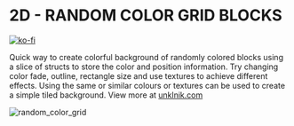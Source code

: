 
# 2D - RANDOM COLOR GRID BLOCKS

[![ko-fi](https://ko-fi.com/img/githubbutton_sm.svg)](https://ko-fi.com/E1E5YOJH1)

Quick way to create colorful background of randomly colored blocks using a slice of structs to store the color and position information. Try changing color fade, outline, rectangle size and use textures to achieve different effects. Using the same or similar colours or textures can be used to create a simple tiled background. View more at [unklnik.com](https://unklnik.com/posts/2d-random-color-grid/)

![random_color_grid](https://github.com/unklnik/raylib-go-more-examples/assets/146096950/7fd73f56-9355-41d2-8eea-4ff94f68a130)
